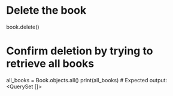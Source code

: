 # Delete the book
book.delete()

# Confirm deletion by trying to retrieve all books
all_books = Book.objects.all()
print(all_books)  # Expected output: <QuerySet []>
